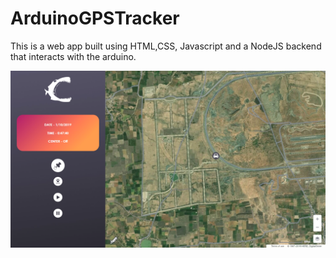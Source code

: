 # ArduinoGPSTracker
This is a web app built using HTML,CSS, Javascript and a NodeJS backend that interacts with the arduino.

![alt text](poster.png)
